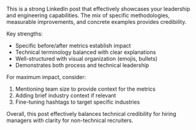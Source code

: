 This is a strong LinkedIn post that effectively showcases your leadership and engineering capabilities. The mix of specific methodologies, measurable improvements, and concrete examples provides credibility.

Key strengths:
- Specific before/after metrics establish impact
- Technical terminology balanced with clear explanations
- Well-structured with visual organization (emojis, bullets)
- Demonstrates both process and technical leadership

For maximum impact, consider:
1. Mentioning team size to provide context for the metrics
2. Adding brief industry context if relevant
3. Fine-tuning hashtags to target specific industries

Overall, this post effectively balances technical credibility for hiring managers with clarity for non-technical recruiters.